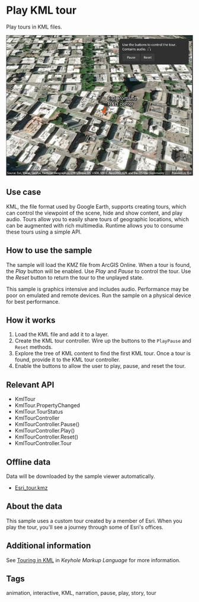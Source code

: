 # Play KML tour

Play tours in KML files.

![Image of play KML tour](playkmltours.jpg)

## Use case

KML, the file format used by Google Earth, supports creating tours, which can control the viewpoint of the scene, hide and show content, and play audio. Tours allow you to easily share tours of geographic locations, which can be augmented with rich multimedia. Runtime allows you to consume these tours using a simple API.

## How to use the sample

The sample will load the KMZ file from ArcGIS Online. When a tour is found, the _Play_ button will be enabled. Use _Play_ and _Pause_ to control the tour. Use the _Reset_ button to return the tour to the unplayed state.

This sample is graphics intensive and includes audio. Performance may be poor on emulated and remote devices. Run the sample on a physical device for best performance.

## How it works

1. Load the KML file and add it to a layer.
2. Create the KML tour controller. Wire up the buttons to the `PlayPause` and `Reset` methods.
3. Explore the tree of KML content to find the first KML tour. Once a tour is found, provide it to the KML tour controller.
4. Enable the buttons to allow the user to play, pause, and reset the tour.

## Relevant API

* KmlTour
* KmlTour.PropertyChanged
* KmlTour.TourStatus
* KmlTourController
* KmlTourController.Pause()
* KmlTourController.Play()
* KmlTourController.Reset()
* KmlTourController.Tour

## Offline data

Data will be downloaded by the sample viewer automatically.

* [Esri_tour.kmz](https://arcgisruntime.maps.arcgis.com/home/item.html?id=f10b1d37fdd645c9bc9b189fb546307c)

## About the data

This sample uses a custom tour created by a member of Esri. When you play the tour, you'll see a journey through some of Esri's offices.

## Additional information

See [Touring in KML](https://developers.google.com/kml/documentation/touring) in _Keyhole Markup Language_ for more information.

## Tags

animation, interactive, KML, narration, pause, play, story, tour
